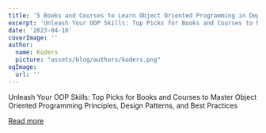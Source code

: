 ```yaml
---
title: '5 Books and Courses to Learn Object Oriented Programming in Depth'
excerpt: 'Unleash Your OOP Skills: Top Picks for Books and Courses to Master Object Oriented Programming Principles, Design Patterns, and Best Practices '
date: '2023-04-10'
coverImage: ''
author:
  name: Koders
  picture: "assets/blog/authors/koders.png"
ogImage:
  url: ''
---
```


Unleash Your OOP Skills: Top Picks for Books and Courses to Master Object Oriented Programming Principles, Design Patterns, and Best Practices 

[Read more](https://dev.to/javinpaul/5-books-and-courses-to-learn-object-oriented-programming-in-depth-4kff)
